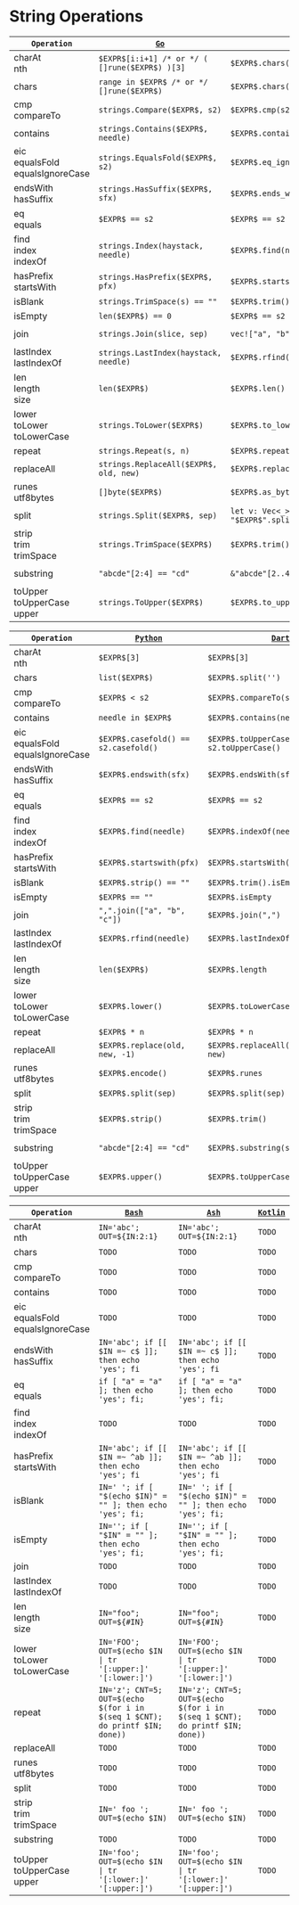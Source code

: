 # String Operations

|`Operation`|[`Go`](https://go.dev/)|[`Rust`](https://www.rust-lang.org/)|[`Java`](https://docs.oracle.com/javase/8/docs/technotes/guides/language/)|
|---|---|---|---|
|charAt<br/>nth|`$EXPR$[i:i+1] /* or */ ( []rune($EXPR$) )[3]`|`$EXPR$.chars().nth(3)`|`$EXPR$.charAt(3)`|
|chars|`range in $EXPR$ /* or */ []rune($EXPR$)`|`$EXPR$.chars()`|`$EXPR$.toCharArray()`|
|cmp<br/>compareTo|`strings.Compare($EXPR$, s2)`|`$EXPR$.cmp(s2) == Ordering::Less`|`$EXPR$.compareTo(s2)`|
|contains|`strings.Contains($EXPR$, needle)`|`$EXPR$.contains(needle)`|`$EXPR$.contains(needle)`|
|eic<br/>equalsFold<br/>equalsIgnoreCase|`strings.EqualsFold($EXPR$, s2)`|`$EXPR$.eq_ignore_ascii_case(&s2)`|`$EXPR$.equalsIgnoreCase(s2)`|
|endsWith<br/>hasSuffix|`strings.HasSuffix($EXPR$, sfx)`|`$EXPR$.ends_with(sfx)`|`$EXPR$.endsWith(sfx)`|
|eq<br/>equals|`$EXPR$ == s2`|`$EXPR$ == s2`|`$EXPR$.equals(s2)`|
|find<br/>index<br/>indexOf|`strings.Index(haystack, needle)`|`$EXPR$.find(needle)`|`$EXPR$.indexOf(needle)`|
|hasPrefix<br/>startsWith|`strings.HasPrefix($EXPR$, pfx)`|`$EXPR$.starts_with(pfx)`|`$EXPR$.startsWith(pfx)`|
|isBlank|`strings.TrimSpace(s) == ""`|`$EXPR$.trim() == ""`|`$EXPR$.isBlank()`|
|isEmpty|`len($EXPR$) == 0`|`$EXPR$ == s2`|`$EXPR$.isEmpty`|
|join|`strings.Join(slice, sep)`|`vec!["a", "b", "c"].join(sep)`|`String.join(sep, List.of("a", "b", "c"))`|
|lastIndex<br/>lastIndexOf|`strings.LastIndex(haystack, needle)`|`$EXPR$.rfind(needle)`|`$EXPR$.lastIndexOf(needle)`|
|len<br/>length<br/>size|`len($EXPR$)`|`$EXPR$.len()`|`$EXPR$.length()`|
|lower<br/>toLower<br/>toLowerCase|`strings.ToLower($EXPR$)`|`$EXPR$.to_lowercase()`|`$EXPR$.toLowerCase(Locale.ROOT)`|
|repeat|`strings.Repeat(s, n)`|`$EXPR$.repeat(n)`|`$EXPR$.repeat(n)`|
|replaceAll|`strings.ReplaceAll($EXPR$, old, new)`|`$EXPR$.replace(old, new)`|`$EXPR$.replaceAll(old, new)`|
|runes<br/>utf8bytes|`[]byte($EXPR$)`|`$EXPR$.as_bytes()`|`$EXPR$.getBytes("UTF8")`|
|split|`strings.Split($EXPR$, sep)`|`let v: Vec<_> = "$EXPR$".split(sep).collect()`|`$EXPR$.split(sep, 0)`|
|strip<br/>trim<br/>trimSpace|`strings.TrimSpace($EXPR$)`|`$EXPR$.trim()`|`$EXPR$.strip()`|
|substring|`"abcde"[2:4] == "cd"`|`&"abcde"[2..4] == "cd"`|`"abcde".substring(2, 4).equals("cd")`|
|toUpper<br/>toUpperCase<br/>upper|`strings.ToUpper($EXPR$)`|`$EXPR$.to_uppercase()`|`$EXPR$.toUpperCase(Locale.ROOT)`|


|`Operation`|[`Python`](https://www.python.org/)|[`Dart`](https://dart.dev/)|[`Ts`](https://www.typescriptlang.org/)|
|---|---|---|---|
|charAt<br/>nth|`$EXPR$[3]`|`$EXPR$[3]`|`$EXPR$[3]`|
|chars|`list($EXPR$)`|`$EXPR$.split('')`|`$EXPR$.split('')`|
|cmp<br/>compareTo|`$EXPR$ < s2`|`$EXPR$.compareTo(s2)`|`$EXPR$.localeCompare(s2)`|
|contains|`needle in $EXPR$`|`$EXPR$.contains(needle)`|`$EXPR$.indexOf(needle) > -1`|
|eic<br/>equalsFold<br/>equalsIgnoreCase|`$EXPR$.casefold() == s2.casefold()`|`$EXPR$.toUpperCase() == s2.toUpperCase()`|`$EXPR$.toUpperCase() === s2.toUpperCase()`|
|endsWith<br/>hasSuffix|`$EXPR$.endswith(sfx)`|`$EXPR$.endsWith(sfx)`|`$EXPR$.endsWith(sfx)`|
|eq<br/>equals|`$EXPR$ == s2`|`$EXPR$ == s2`|`$EXPR$ === s2`|
|find<br/>index<br/>indexOf|`$EXPR$.find(needle)`|`$EXPR$.indexOf(needle)`|`$EXPR$.indexOf(needle)`|
|hasPrefix<br/>startsWith|`$EXPR$.startswith(pfx)`|`$EXPR$.startsWith(pfx)`|`$EXPR$.startsWith(pfx)`|
|isBlank|`$EXPR$.strip() == ""`|`$EXPR$.trim().isEmpty`|`$EXPR$.trim() === ""`|
|isEmpty|`$EXPR$ == ""`|`$EXPR$.isEmpty`|`$EXPR$ === ""`|
|join|`",".join(["a", "b", "c"])`|`$EXPR$.join(",")`|`["a", "b", "c"].join(sep)`|
|lastIndex<br/>lastIndexOf|`$EXPR$.rfind(needle)`|`$EXPR$.lastIndexOf(needle)`|`$EXPR$.lastIndexOf(needle)`|
|len<br/>length<br/>size|`len($EXPR$)`|`$EXPR$.length`|`$EXPR$.length`|
|lower<br/>toLower<br/>toLowerCase|`$EXPR$.lower()`|`$EXPR$.toLowerCase()`|`$EXPR$.toLowerCase()`|
|repeat|`$EXPR$ * n`|`$EXPR$ * n`|`$EXPR$.repeat(n)`|
|replaceAll|`$EXPR$.replace(old, new, -1)`|`$EXPR$.replaceAll(RegExp(r'ab'), new)`|`$EXPR$.replaceAll(old, new)`|
|runes<br/>utf8bytes|`$EXPR$.encode()`|`$EXPR$.runes`|`new TextEncoder().encode($EXPR$)`|
|split|`$EXPR$.split(sep)`|`$EXPR$.split(sep)`|`$EXPR$.split(sep)`|
|strip<br/>trim<br/>trimSpace|`$EXPR$.strip()`|`$EXPR$.trim()`|`$EXPR$.trim()`|
|substring|`"abcde"[2:4] == "cd"`|`$EXPR$.substring(start, end)`|`"abcde".substring(2,4) === "cd"`|
|toUpper<br/>toUpperCase<br/>upper|`$EXPR$.upper()`|`$EXPR$.toUpperCase()`|`$EXPR$.toUpperCase()`|


|`Operation`|[`Bash`](https://www.gnu.org/software/bash/)|[`Ash`](https://en.wikipedia.org/wiki/Almquist_shell)|[`Kotlin`](https://kotlinlang.org/)|
|---|---|---|---|
|charAt<br/>nth|`IN='abc'; OUT=${IN:2:1}`|`IN='abc'; OUT=${IN:2:1}`|`TODO`|
|chars|`TODO`|`TODO`|`TODO`|
|cmp<br/>compareTo|`TODO`|`TODO`|`TODO`|
|contains|`TODO`|`TODO`|`TODO`|
|eic<br/>equalsFold<br/>equalsIgnoreCase|`TODO`|`TODO`|`TODO`|
|endsWith<br/>hasSuffix|`IN='abc'; if [[ $IN =~ c$ ]]; then echo 'yes'; fi`|`IN='abc'; if [[ $IN =~ c$ ]]; then echo 'yes'; fi`|`TODO`|
|eq<br/>equals|`if [ "a" = "a" ]; then echo 'yes'; fi;`|`if [ "a" = "a" ]; then echo 'yes'; fi;`|`TODO`|
|find<br/>index<br/>indexOf|`TODO`|`TODO`|`TODO`|
|hasPrefix<br/>startsWith|`IN='abc'; if [[ $IN =~ ^ab ]]; then echo 'yes'; fi`|`IN='abc'; if [[ $IN =~ ^ab ]]; then echo 'yes'; fi`|`TODO`|
|isBlank|`IN=' '; if [ "$(echo $IN)" = "" ]; then echo 'yes'; fi;`|`IN=' '; if [ "$(echo $IN)" = "" ]; then echo 'yes'; fi;`|`TODO`|
|isEmpty|`IN=''; if [ "$IN" = "" ]; then echo 'yes'; fi;`|`IN=''; if [ "$IN" = "" ]; then echo 'yes'; fi;`|`TODO`|
|join|`TODO`|`TODO`|`TODO`|
|lastIndex<br/>lastIndexOf|`TODO`|`TODO`|`TODO`|
|len<br/>length<br/>size|`IN="foo"; OUT=${#IN}`|`IN="foo"; OUT=${#IN}`|`TODO`|
|lower<br/>toLower<br/>toLowerCase|`IN='FOO'; OUT=$(echo $IN \| tr '[:upper:]' '[:lower:]')`|`IN='FOO'; OUT=$(echo $IN \| tr '[:upper:]' '[:lower:]')`|`TODO`|
|repeat|`IN='z'; CNT=5; OUT=$(echo $(for i in $(seq 1 $CNT); do printf $IN; done))`|`IN='z'; CNT=5; OUT=$(echo $(for i in $(seq 1 $CNT); do printf $IN; done))`|`TODO`|
|replaceAll|`TODO`|`TODO`|`TODO`|
|runes<br/>utf8bytes|`TODO`|`TODO`|`TODO`|
|split|`TODO`|`TODO`|`TODO`|
|strip<br/>trim<br/>trimSpace|`IN=' foo '; OUT=$(echo $IN)`|`IN=' foo '; OUT=$(echo $IN)`|`TODO`|
|substring|`TODO`|`TODO`|`TODO`|
|toUpper<br/>toUpperCase<br/>upper|`IN='foo'; OUT=$(echo $IN \| tr '[:lower:]' '[:upper:]')`|`IN='foo'; OUT=$(echo $IN \| tr '[:lower:]' '[:upper:]')`|`TODO`|


